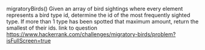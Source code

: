 migratoryBirds()
Given an array of bird sightings where every element represents a bird type id, determine the id of the most frequently sighted type. If more than 1 type has been spotted that maximum amount, return the smallest of their ids.
link to question https://www.hackerrank.com/challenges/migratory-birds/problem?isFullScreen=true